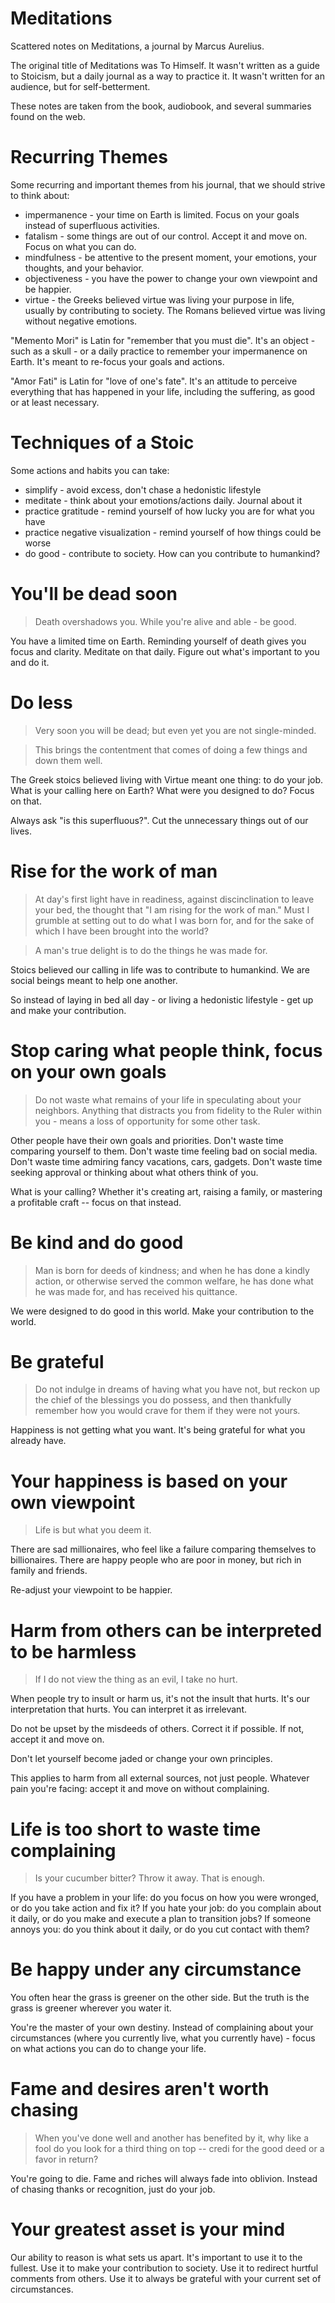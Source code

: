 # Meditations

Scattered notes on Meditations, a journal by Marcus Aurelius.

The original title of Meditations was To Himself. It wasn't written as a guide to Stoicism, but
a daily journal as a way to practice it. It wasn't written for an audience, but for self-betterment.

These notes are taken from the book, audiobook, and several summaries found on the web.

# Recurring Themes

Some recurring and important themes from his journal, that we should strive to think about:

* impermanence - your time on Earth is limited. Focus on your goals instead of superfluous activities.
* fatalism - some things are out of our control. Accept it and move on. Focus on what you can do.
* mindfulness - be attentive to the present moment, your emotions, your thoughts, and your behavior.
* objectiveness - you have the power to change your own viewpoint and be happier.
* virtue - the Greeks believed virtue was living your purpose in life, usually by contributing to
  society. The Romans believed virtue was living without negative emotions.

"Memento Mori" is Latin for "remember that you must die". It's an object - such as a skull - or a
daily practice to remember your impermanence on Earth. It's meant to re-focus your goals and actions.

"Amor Fati" is Latin for "love of one's fate". It's an attitude to perceive everything that has
happened in your life, including the suffering, as good or at least necessary.

# Techniques of a Stoic

Some actions and habits you can take:

* simplify - avoid excess, don't chase a hedonistic lifestyle
* meditate - think about your emotions/actions daily. Journal about it
* practice gratitude - remind yourself of how lucky you are for what you have
* practice negative visualization - remind yourself of how things could be worse
* do good - contribute to society. How can you contribute to humankind?

# You'll be dead soon

> Death overshadows you. While you're alive and able - be good.

You have a limited time on Earth. Reminding yourself of death gives you focus and clarity. Meditate
on that daily. Figure out what's important to you and do it.

# Do less

> Very soon you will be dead; but even yet you are not single-minded.

> This brings the contentment that comes of doing a few things and down them well.

The Greek stoics believed living with Virtue meant one thing: to do your job. What is your calling
here on Earth? What were you designed to do? Focus on that.

Always ask "is this superfluous?". Cut the unnecessary things out of our lives.

# Rise for the work of man

> At day's first light have in readiness, against discinclination to leave your bed, the thought
> that "I am rising for the work of man." Must I grumble at setting out to do  what I was born for,
> and for the sake of which I have been brought into the world?

> A man's true delight is to do the things he was made for.

Stoics believed our calling in life was to contribute to humankind. We are social beings meant to
help one another.

So instead of laying in bed all day - or living a hedonistic lifestyle - get up and make your
contribution.

# Stop caring what people think, focus on your own goals

> Do not waste what remains of your life in speculating about your neighbors.
> Anything that distracts you from fidelity to the Ruler within you - means a loss of opportunity
> for some other task.

Other people have their own goals and priorities. Don't waste time comparing yourself to them.
Don't waste time feeling bad on social media. Don't waste time admiring fancy vacations, cars,
gadgets. Don't waste time seeking approval or thinking about what others think of you.

What is your calling? Whether it's creating art, raising a family, or mastering a profitable craft
-- focus on that instead.

# Be kind and do good

> Man is born for deeds of kindness; and when he has done a kindly action, or otherwise served
> the common welfare, he has done what he was made for, and has received his quittance.

We were designed to do good in this world. Make your contribution to the world.

# Be grateful

> Do not indulge in dreams of having what you have not, but reckon up the chief of the blessings
> you do possess, and then thankfully remember how you would crave for them if they were not yours.

Happiness is not getting what you want. It's being grateful for what you already have.

# Your happiness is based on your own viewpoint

> Life is but what you deem it.

There are sad millionaires, who feel like a failure comparing themselves to billionaires. There are
happy people who are poor in money, but rich in family and friends.

Re-adjust your viewpoint to be happier.

# Harm from others can be interpreted to be harmless

> If I do not view the thing as an evil, I take no hurt.

When people try to insult or harm us, it's not the insult that hurts. It's our interpretation that
hurts. You can interpret it as irrelevant.

Do not be upset by the misdeeds of others. Correct it if possible. If not, accept it and move on.

Don't let yourself become jaded or change your own principles.

This applies to harm from all external sources, not just people. Whatever pain you're facing:
accept it and move on without complaining.

# Life is too short to waste time complaining

> Is your cucumber bitter? Throw it away. That is enough.

If you have a problem in your life: do you focus on how you were wronged, or do you take action and
fix it? If you hate your job: do you complain about it daily, or do you make and execute a plan to
transition jobs? If someone annoys you: do you think about it daily, or do you cut contact with them?

# Be happy under any circumstance

You often hear the grass is greener on the other side. But the truth is the grass is greener wherever
you water it.

You're the master of your own destiny. Instead of complaining about your circumstances (where you
currently live, what you currently have) - focus on what actions you can do to change your life.

# Fame and desires aren't worth chasing

> When you've done well and another has benefited by it, why like a fool do you look for a third
> thing on top -- credi for the good deed or a favor in return?

You're going to die. Fame and riches will always fade into oblivion. Instead of chasing thanks or
recognition, just do your job.

# Your greatest asset is your mind

Our ability to reason is what sets us apart. It's important to use it to the fullest. Use it to
make your contribution to society. Use it to redirect hurtful comments from others. Use it to always
be grateful with your current set of circumstances.

